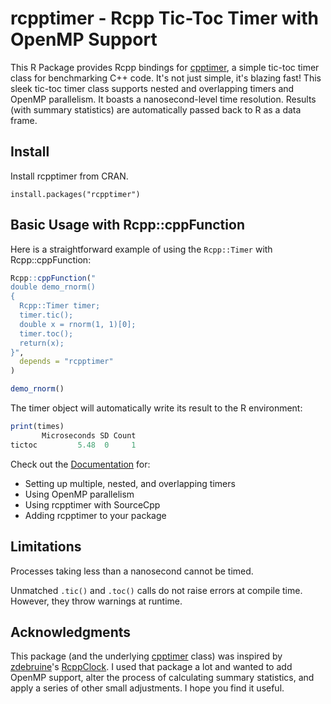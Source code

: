 # rcpptimer - Rcpp Tic-Toc Timer with OpenMP Support

This R Package provides Rcpp bindings for [cpptimer](https://github.com/BerriJ/cpptimer), a simple tic-toc timer class for benchmarking C++ code. It's not just simple, it's blazing fast! This sleek tic-toc timer class supports nested and overlapping timers and OpenMP parallelism. It boasts a nanosecond-level time resolution. Results (with summary statistics) are automatically passed back to R as a data frame.

## Install

Install rcpptimer from CRAN.

```
install.packages("rcpptimer")
```

## Basic Usage with Rcpp::cppFunction

Here is a straightforward example of using the `Rcpp::Timer` with Rcpp::cppFunction:

```r
Rcpp::cppFunction("
double demo_rnorm()
{
  Rcpp::Timer timer;
  timer.tic();
  double x = rnorm(1, 1)[0];
  timer.toc();
  return(x);
}",
  depends = "rcpptimer"
)

demo_rnorm()
```

The timer object will automatically write its result to the R environment:

```r
print(times)
       Microseconds SD Count
tictoc         5.48  0     1
```

Check out the [Documentation](https://rcpptimer.berrisch.biz/articles/rcpptimer.html) for:

- Setting up multiple, nested, and overlapping timers
- Using OpenMP parallelism
- Using rcpptimer with SourceCpp
- Adding rcpptimer to your package

## Limitations

Processes taking less than a nanosecond cannot be timed.

Unmatched `.tic()` and `.toc()` calls do not raise errors at compile time. However, they throw warnings at runtime.

## Acknowledgments

This package (and the underlying [cpptimer](https://github.com/BerriJ/cpptimer) class) was inspired by [zdebruine](https://github.com/zdebruine)'s [RcppClock](https://github.com/zdebruine/RcppClock). I used that package a lot and wanted to add OpenMP support, alter the process of calculating summary statistics, and apply a series of other small adjustments. I hope you find it useful.